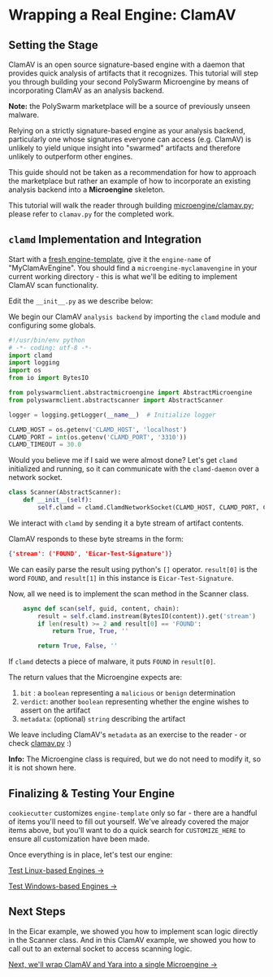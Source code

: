 # Wrapping a Real Engine: ClamAV

## Setting the Stage

ClamAV is an open source signature-based engine with a daemon that provides quick analysis of artifacts that it recognizes.
This tutorial will step you through building your second PolySwarm Microengine by means of incorporating ClamAV as an analysis backend.

<div class="m-flag">
  <p>
    <strong>Note:</strong>
    the PolySwarm marketplace will be a source of previously unseen malware.
  </p>
  <p>
    Relying on a strictly signature-based engine as your analysis backend, particularly one whose signatures everyone can access (e.g. ClamAV) is unlikely to yield unique insight into "swarmed" artifacts and therefore unlikely to outperform other engines.
  </p>
  <p>
    This guide should not be taken as a recommendation for how to approach the marketplace but rather an example of how to incorporate an existing analysis backend into a <strong>Microengine</strong> skeleton.
  </p>
</div>

This tutorial will walk the reader through building [microengine/clamav.py](https://github.com/polyswarm/polyswarm-client/blob/master/src/microengine/clamav.py); please refer to `clamav.py` for the completed work.

## `clamd` Implementation and Integration

Start with a [fresh engine-template](/microengines-scratch-to-eicar/#customize-engine-template), give it the `engine-name` of "MyClamAvEngine".
You should find a `microengine-myclamavengine` in your current working directory - this is what we'll be editing to implement ClamAV scan functionality.

Edit the `__init__.py` as we describe below:

We begin our ClamAV `analysis backend` by importing the `clamd` module and configuring some globals.

```python
#!/usr/bin/env python
# -*- coding: utf-8 -*-
import clamd
import logging
import os
from io import BytesIO

from polyswarmclient.abstractmicroengine import AbstractMicroengine
from polyswarmclient.abstractscanner import AbstractScanner

logger = logging.getLogger(__name__)  # Initialize logger

CLAMD_HOST = os.getenv('CLAMD_HOST', 'localhost')
CLAMD_PORT = int(os.getenv('CLAMD_PORT', '3310'))
CLAMD_TIMEOUT = 30.0
```

Would you believe me if I said we were almost done?
Let's get `clamd` initialized and running, so it can communicate with the `clamd-daemon` over a network socket.

```python
class Scanner(AbstractScanner):
    def __init__(self):
        self.clamd = clamd.ClamdNetworkSocket(CLAMD_HOST, CLAMD_PORT, CLAMD_TIMEOUT)
```

We interact with `clamd` by sending it a byte stream of artifact contents.

ClamAV responds to these byte streams in the form:

```json
{'stream': ('FOUND', 'Eicar-Test-Signature')}
```

We can easily parse the result using python's `[]` operator. `result[0]` is the word `FOUND`, and `result[1]` in this instance is `Eicar-Test-Signature`.

Now, all we need is to implement the scan method in the Scanner class.

```python
    async def scan(self, guid, content, chain):
        result = self.clamd.instream(BytesIO(content)).get('stream')
        if len(result) >= 2 and result[0] == 'FOUND':
            return True, True, ''

        return True, False, ''
```

If `clamd` detects a piece of malware, it puts `FOUND` in `result[0]`.

The return values that the Microengine expects are:

1. `bit` : a `boolean` representing a `malicious` or `benign` determination
1. `verdict`: another `boolean` representing whether the engine wishes to assert on the artifact
1. `metadata`: (optional) `string` describing the artifact

We leave including ClamAV's `metadata` as an exercise to the reader - or check [clamav.py](https://github.com/polyswarm/polyswarm-client/blob/master/src/microengine/clamav.py) :)

<div class="m-flag">
  <p>
    <strong>Info:</strong>
    The Microengine class is required, but we do not need to modify it, so it is not shown here.
  </p>
</div>

## Finalizing & Testing Your Engine

`cookiecutter` customizes `engine-template` only so far - there are a handful of items you'll need to fill out yourself.
We've already covered the major items above, but you'll want to do a quick search for `CUSTOMIZE_HERE` to ensure all customization have been made.

Once everything is in place, let's test our engine:

[Test Linux-based Engines →](/testing-linux/)

[Test Windows-based Engines →](/testing-windows/)


## Next Steps

In the Eicar example, we showed you how to implement scan logic directly in the Scanner class.
And in this ClamAV example, we showed you how to call out to an external socket to access scanning logic.

[Next, we'll wrap ClamAV and Yara into a single Microengine ->](/microengines-clamav-to-multi/)
